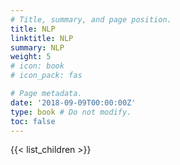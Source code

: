 ```yaml
---
# Title, summary, and page position.
title: NLP
linktitle: NLP
summary: NLP
weight: 5
# icon: book
# icon_pack: fas

# Page metadata.
date: '2018-09-09T00:00:00Z'
type: book # Do not modify.
toc: false
---
```


{{< list_children >}}
